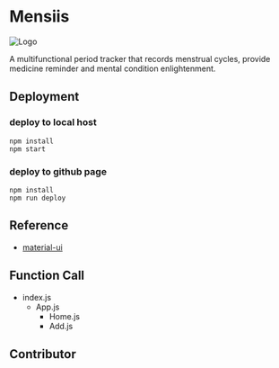 # Mensiis

![Logo]([https://www.canva.com/design/DAFCDT2oSYw/Sj_wQ-8iJ7yHqO4wT5iIKw/edit?utm_content=DAFCDT2oSYw&utm_campaign=designshare&utm_medium=link2&utm_source=sharebutton](https://mayur7685.files.wordpress.com/2022/05/untitled-design.png?resize=438%2C438))

A multifunctional period tracker that records menstrual cycles, provide medicine reminder and mental condition enlightenment.



## Deployment

### deploy to local host

```shell
npm install
npm start
```

### deploy to github page

```shell
npm install
npm run deploy
```

## Reference

- [material-ui](https://material-ui.com/getting-started)

## Function Call

- index.js
  - App.js
    - Home.js
    - Add.js

## Contributor




